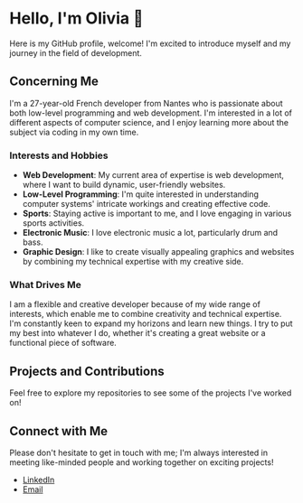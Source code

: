 # Hello, I'm Olivia 👋

Here is my GitHub profile, welcome! I'm excited to introduce myself and my journey in the field of development.

## Concerning Me

I'm a 27-year-old French developer from Nantes who is passionate about both low-level programming and web development. I'm interested in a lot of different aspects of computer science, and I enjoy learning more about the subject via coding in my own time.

### Interests and Hobbies

- **Web Development**: My current area of expertise is web development, where I want to build dynamic, user-friendly websites.
- **Low-Level Programming**: I'm quite interested in understanding computer systems' intricate workings and creating effective code.
- **Sports**: Staying active is important to me, and I love engaging in various sports activities.
- **Electronic Music**: I love electronic music a lot, particularly drum and bass.
- **Graphic Design**: I like to create visually appealing graphics and websites by combining my technical expertise with my creative side.

### What Drives Me

I am a flexible and creative developer because of my wide range of interests, which enable me to combine creativity and technical expertise. I'm constantly keen to expand my horizons and learn new things. I try to put my best into whatever I do, whether it's creating a great website or a functional piece of software.

## Projects and Contributions

Feel free to explore my repositories to see some of the projects I've worked on!

## Connect with Me

Please don't hesitate to get in touch with me; I'm always interested in meeting like-minded people and working together on exciting projects!

- [LinkedIn](https://www.linkedin.com/in/olivia-bergaglia-438684302/)
- [Email](mailto:olivia.bergaglia@gmail.com)
